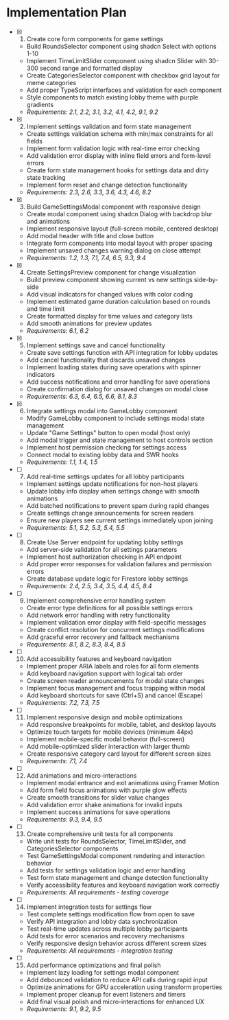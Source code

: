 # Implementation Plan

- [x] 1. Create core form components for game settings
  - Build RoundsSelector component using shadcn Select with options 1-10
  - Implement TimeLimitSlider component using shadcn Slider with 30-300 second range and formatted display
  - Create CategoriesSelector component with checkbox grid layout for meme categories
  - Add proper TypeScript interfaces and validation for each component
  - Style components to match existing lobby theme with purple gradients
  - _Requirements: 2.1, 2.2, 3.1, 3.2, 4.1, 4.2, 9.1, 9.2_

- [x] 2. Implement settings validation and form state management
  - Create settings validation schema with min/max constraints for all fields
  - Implement form validation logic with real-time error checking
  - Add validation error display with inline field errors and form-level errors
  - Create form state management hooks for settings data and dirty state tracking
  - Implement form reset and change detection functionality
  - _Requirements: 2.3, 2.6, 3.3, 3.6, 4.3, 4.6, 8.2_

- [x] 3. Build GameSettingsModal component with responsive design
  - Create modal component using shadcn Dialog with backdrop blur and animations
  - Implement responsive layout (full-screen mobile, centered desktop)
  - Add modal header with title and close button
  - Integrate form components into modal layout with proper spacing
  - Implement unsaved changes warning dialog on close attempt
  - _Requirements: 1.2, 1.3, 7.1, 7.4, 6.5, 9.3, 9.4_

- [x] 4. Create SettingsPreview component for change visualization
  - Build preview component showing current vs new settings side-by-side
  - Add visual indicators for changed values with color coding
  - Implement estimated game duration calculation based on rounds and time limit
  - Create formatted display for time values and category lists
  - Add smooth animations for preview updates
  - _Requirements: 6.1, 6.2_

- [x] 5. Implement settings save and cancel functionality
  - Create save settings function with API integration for lobby updates
  - Add cancel functionality that discards unsaved changes
  - Implement loading states during save operations with spinner indicators
  - Add success notifications and error handling for save operations
  - Create confirmation dialog for unsaved changes on modal close
  - _Requirements: 6.3, 6.4, 6.5, 6.6, 8.1, 8.3_

- [x] 6. Integrate settings modal into GameLobby component
  - Modify GameLobby component to include settings modal state management
  - Update "Game Settings" button to open modal (host only)
  - Add modal trigger and state management to host controls section
  - Implement host permission checking for settings access
  - Connect modal to existing lobby data and SWR hooks
  - _Requirements: 1.1, 1.4, 1.5_

- [ ] 7. Add real-time settings updates for all lobby participants
  - Implement settings update notifications for non-host players
  - Update lobby info display when settings change with smooth animations
  - Add batched notifications to prevent spam during rapid changes
  - Create settings change announcements for screen readers
  - Ensure new players see current settings immediately upon joining
  - _Requirements: 5.1, 5.2, 5.3, 5.4, 5.5_

- [ ] 8. Create Use Server endpoint for updating lobby settings
  - Add server-side validation for all settings parameters
  - Implement host authorization checking in API endpoint
  - Add proper error responses for validation failures and permission errors
  - Create database update logic for Firestore lobby settings
  - _Requirements: 2.4, 2.5, 3.4, 3.5, 4.4, 4.5, 8.4_

- [ ] 9. Implement comprehensive error handling system
  - Create error type definitions for all possible settings errors
  - Add network error handling with retry functionality
  - Implement validation error display with field-specific messages
  - Create conflict resolution for concurrent settings modifications
  - Add graceful error recovery and fallback mechanisms
  - _Requirements: 8.1, 8.2, 8.3, 8.4, 8.5_

- [ ] 10. Add accessibility features and keyboard navigation
  - Implement proper ARIA labels and roles for all form elements
  - Add keyboard navigation support with logical tab order
  - Create screen reader announcements for modal state changes
  - Implement focus management and focus trapping within modal
  - Add keyboard shortcuts for save (Ctrl+S) and cancel (Escape)
  - _Requirements: 7.2, 7.3, 7.5_

- [ ] 11. Implement responsive design and mobile optimizations
  - Add responsive breakpoints for mobile, tablet, and desktop layouts
  - Optimize touch targets for mobile devices (minimum 44px)
  - Implement mobile-specific modal behavior (full-screen)
  - Add mobile-optimized slider interaction with larger thumb
  - Create responsive category card layout for different screen sizes
  - _Requirements: 7.1, 7.4_

- [ ] 12. Add animations and micro-interactions
  - Implement modal entrance and exit animations using Framer Motion
  - Add form field focus animations with purple glow effects
  - Create smooth transitions for slider value changes
  - Add validation error shake animations for invalid inputs
  - Implement success animations for save operations
  - _Requirements: 9.3, 9.4, 9.5_

- [ ] 13. Create comprehensive unit tests for all components
  - Write unit tests for RoundsSelector, TimeLimitSlider, and CategoriesSelector components
  - Test GameSettingsModal component rendering and interaction behavior
  - Add tests for settings validation logic and error handling
  - Test form state management and change detection functionality
  - Verify accessibility features and keyboard navigation work correctly
  - _Requirements: All requirements - testing coverage_

- [ ] 14. Implement integration tests for settings flow
  - Test complete settings modification flow from open to save
  - Verify API integration and lobby data synchronization
  - Test real-time updates across multiple lobby participants
  - Add tests for error scenarios and recovery mechanisms
  - Verify responsive design behavior across different screen sizes
  - _Requirements: All requirements - integration testing_

- [ ] 15. Add performance optimizations and final polish
  - Implement lazy loading for settings modal component
  - Add debounced validation to reduce API calls during rapid input
  - Optimize animations for GPU acceleration using transform properties
  - Implement proper cleanup for event listeners and timers
  - Add final visual polish and micro-interactions for enhanced UX
  - _Requirements: 9.1, 9.2, 9.5_
